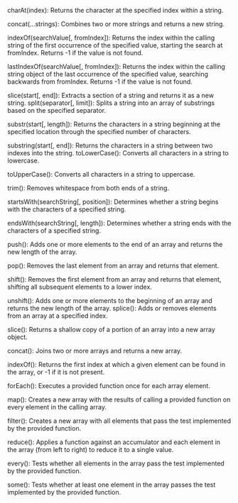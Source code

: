 charAt(index): Returns the character at the specified index within a string.

concat(...strings): Combines two or more strings and returns a new string.

indexOf(searchValue[, fromIndex]): Returns the index within the calling string of the first occurrence of the specified value, starting the search at fromIndex. Returns -1 if the value is not found.

lastIndexOf(searchValue[, fromIndex]): Returns the index within the calling string object of the last occurrence of the specified value, searching backwards from fromIndex. Returns -1 if the value is not found.

slice(start[, end]): Extracts a section of a string and returns it as a new string.
split(separator[, limit]): Splits a string into an array of substrings based on the specified separator.

substr(start[, length]): Returns the characters in a string beginning at the specified location through the specified number of characters.

substring(start[, end]): Returns the characters in a string between two indexes into the string.
toLowerCase(): Converts all characters in a string to lowercase.

toUpperCase(): Converts all characters in a string to uppercase.

trim(): Removes whitespace from both ends of a string.

startsWith(searchString[, position]): Determines whether a string begins with the characters of a specified string.

endsWith(searchString[, length]): Determines whether a string ends with the characters of a specified string.

<!-- Array Methods -->

push(): Adds one or more elements to the end of an array and returns the new length of the array.

pop(): Removes the last element from an array and returns that element.

shift(): Removes the first element from an array and returns that element, shifting all subsequent elements to a lower index.

unshift(): Adds one or more elements to the beginning of an array and returns the new length of the array.
splice(): Adds or removes elements from an array at a specified index.

slice(): Returns a shallow copy of a portion of an array into a new array object.

concat(): Joins two or more arrays and returns a new array.

indexOf(): Returns the first index at which a given element can be found in the array, or -1 if it is not present.

forEach(): Executes a provided function once for each array element.

map(): Creates a new array with the results of calling a provided function on every element in the calling array.

filter(): Creates a new array with all elements that pass the test implemented by the provided function.

reduce(): Applies a function against an accumulator and each element in the array (from left to right) to reduce it to a single value.

every(): Tests whether all elements in the array pass the test implemented by the provided function.

some(): Tests whether at least one element in the array passes the test implemented by the provided function.
